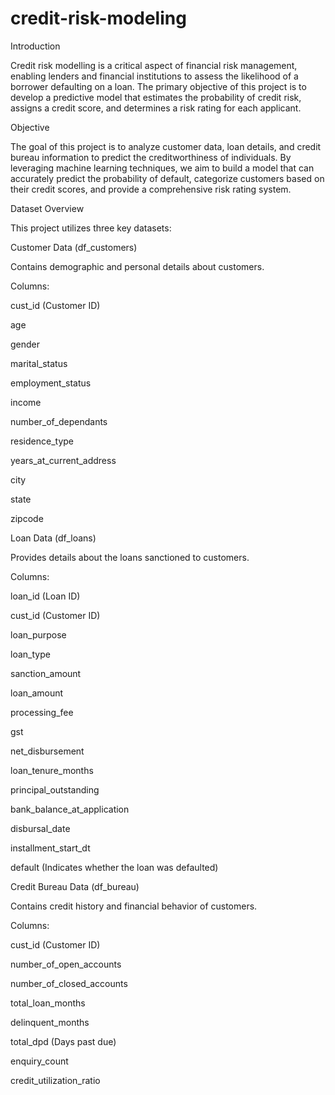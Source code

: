 # credit-risk-modeling

Introduction

Credit risk modelling is a critical aspect of financial risk management, enabling lenders and financial institutions to assess the likelihood of a borrower defaulting on a loan. The primary objective of this project is to develop a predictive model that estimates the probability of credit risk, assigns a credit score, and determines a risk rating for each applicant.

Objective

The goal of this project is to analyze customer data, loan details, and credit bureau information to predict the creditworthiness of individuals. By leveraging machine learning techniques, we aim to build a model that can accurately predict the probability of default, categorize customers based on their credit scores, and provide a comprehensive risk rating system.

Dataset Overview

This project utilizes three key datasets:

Customer Data (df_customers)

Contains demographic and personal details about customers.

Columns:

cust_id (Customer ID)

age

gender

marital_status

employment_status

income

number_of_dependants

residence_type

years_at_current_address

city

state

zipcode

Loan Data (df_loans)

Provides details about the loans sanctioned to customers.

Columns:

loan_id (Loan ID)

cust_id (Customer ID)

loan_purpose

loan_type

sanction_amount

loan_amount

processing_fee

gst

net_disbursement

loan_tenure_months

principal_outstanding

bank_balance_at_application

disbursal_date

installment_start_dt

default (Indicates whether the loan was defaulted)

Credit Bureau Data (df_bureau)

Contains credit history and financial behavior of customers.

Columns:

cust_id (Customer ID)

number_of_open_accounts

number_of_closed_accounts

total_loan_months

delinquent_months

total_dpd (Days past due)

enquiry_count

credit_utilization_ratio
